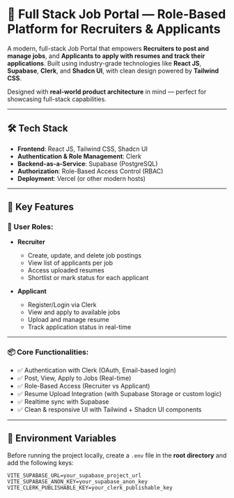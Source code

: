# 🚀 Full Stack Job Portal — Role-Based Platform for Recruiters & Applicants

A modern, full-stack Job Portal that empowers **Recruiters to post and manage jobs**, and **Applicants to apply with resumes and track their applications**. Built using industry-grade technologies like **React JS**, **Supabase**, **Clerk**, and **Shadcn UI**, with clean design powered by **Tailwind CSS**.

Designed with **real-world product architecture** in mind — perfect for showcasing full-stack capabilities.

---

## 🛠 Tech Stack

- **Frontend**: React JS, Tailwind CSS, Shadcn UI
- **Authentication & Role Management**: Clerk
- **Backend-as-a-Service**: Supabase (PostgreSQL)
- **Authorization**: Role-Based Access Control (RBAC)
- **Deployment**: Vercel (or other modern hosts)

---

## 🎯 Key Features

### 👥 User Roles:
- **Recruiter**
  - Create, update, and delete job postings
  - View list of applicants per job
  - Access uploaded resumes
  - Shortlist or mark status for each applicant

- **Applicant**
  - Register/Login via Clerk
  - View and apply to available jobs
  - Upload and manage resume
  - Track application status in real-time

---

### 📦 Core Functionalities:
- ✅ Authentication with Clerk (OAuth, Email-based login)
- ✅ Post, View, Apply to Jobs (Real-time)
- ✅ Role-Based Access (Recruiter vs Applicant)
- ✅ Resume Upload Integration (with Supabase Storage or custom logic)
- ✅ Realtime sync with Supabase
- ✅ Clean & responsive UI with Tailwind + Shadcn UI components

---

## 📄 Environment Variables

Before running the project locally, create a `.env` file in the **root directory** and add the following keys:

```env
VITE_SUPABASE_URL=your_supabase_project_url
VITE_SUPABASE_ANON_KEY=your_supabase_anon_key
VITE_CLERK_PUBLISHABLE_KEY=your_clerk_publishable_key
